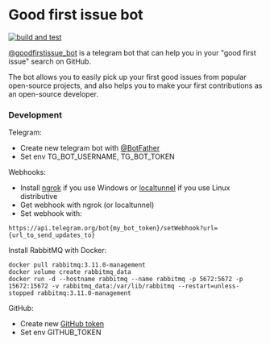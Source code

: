 # Good first issue bot

[![build and test](https://github.com/agsamkin/goodfirstissue-bot/actions/workflows/build.yml/badge.svg)](https://github.com/agsamkin/goodfirstissue-bot/actions/workflows/build.yml)

[//]: # ([![Maintainability]&#40;https://api.codeclimate.com/v1/badges/3f81753ef428bf5a7464/maintainability&#41;]&#40;https://codeclimate.com/github/agsamkin/goodfirstissue-bot/maintainability&#41;)

[//]: # ([![Test Coverage]&#40;https://api.codeclimate.com/v1/badges/3f81753ef428bf5a7464/test_coverage&#41;]&#40;https://codeclimate.com/github/agsamkin/goodfirstissue-bot/test_coverage&#41;)

[@goodfirstissue_bot](https://t.me/goodfirstissue_bot) is a telegram bot that can help you in your "good first issue" search on GitHub.


The bot allows you to easily pick up your first good issues from popular open-source projects, and also helps you to make your first contributions as an open-source developer.

### Development

Telegram:
* Create new telegram bot with [@BotFather](https://t.me/BotFather)
* Set env TG_BOT_USERNAME, TG_BOT_TOKEN

Webhooks:
* Install [ngrok](https://ngrok.com/download) if you use Windows or [localtunnel](https://theboroer.github.io/localtunnel-www/) if you use Linux distributive
* Get webhook with ngrok (or localtunnel)
* Set webhook with: 
```
https://api.telegram.org/bot{my_bot_token}/setWebhook?url={url_to_send_updates_to}
```

Install RabbitMQ with Docker:
```
docker pull rabbitmq:3.11.0-management
docker volume create rabbitmq_data
docker run -d --hostname rabbitmq --name rabbitmq -p 5672:5672 -p 15672:15672 -v rabbitmq_data:/var/lib/rabbitmq --restart=unless-stopped rabbitmq:3.11.0-management
```

GitHub:
* Create new [GitHub token](https://github.com/settings/tokens)
* Set env GITHUB_TOKEN